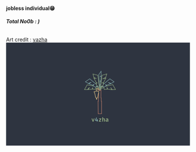 #### **jobless individual😁**
###### **Total No0b : )**

Art credit : [vazha](https://dribbble.com/shots/3593216-Vazha-Banana-Tree)
![v4zha](v4zha_0.png)

